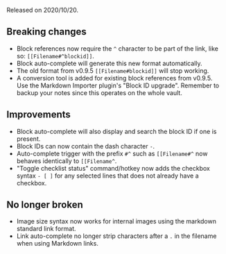 Released on 2020/10/20.

## Breaking changes

- Block references now require the `^` character to be part of the link, like so: `[[Filename#^blockid]]`.
- Block auto-complete will generate this new format automatically.
- The old format from v0.9.5 `[[Filename#blockid]]` will stop working.
- A conversion tool is added for existing block references from v0.9.5. Use the Markdown Importer plugin's "Block ID upgrade". Remember to backup your notes since this operates on the whole vault.

## Improvements

- Block auto-complete will also display and search the block ID if one is present.
- Block IDs can now contain the dash character `-`.
- Auto-complete trigger with the prefix `#^` such as `[[Filename#^` now behaves identically to `[[Filename^`.
- "Toggle checklist status" command/hotkey now adds the checkbox syntax `- [ ]` for any selected lines that does not already have a checkbox.

## No longer broken

- Image size syntax now works for internal images using the markdown standard link format.
- Link auto-complete no longer strip characters after a `.` in the filename when using Markdown links.
